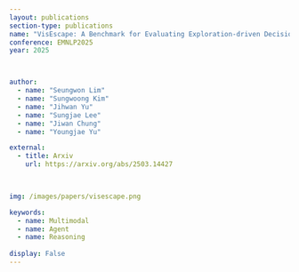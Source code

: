```yaml
---
layout: publications
section-type: publications
name: "VisEscape: A Benchmark for Evaluating Exploration-driven Decision-making in Virtual Escape Rooms"
conference: EMNLP2025  
year: 2025



author:
  - name: "Seungwon Lim"
  - name: "Sungwoong Kim"
  - name: "Jihwan Yu"
  - name: "Sungjae Lee"
  - name: "Jiwan Chung"
  - name: "Youngjae Yu"

external:
  - title: Arxiv
    url: https://arxiv.org/abs/2503.14427

  

img: /images/papers/visescape.png

keywords:
  - name: Multimodal
  - name: Agent
  - name: Reasoning
  
display: False
---
```

